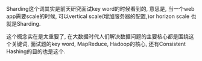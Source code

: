 Sharding这个词其实是前天研究面试key word的时候看到的, 意思是, 当一个web app需要scale的时候, 可以vertical scale(增加服务器的配置,)or horizon scale 也就是Sharding.

这个概念实在是太重要了, 在大数据时代人们解决数据问题的主要核心都是围绕这个关键词, 面试题的key word, MapReduce, Hadoop的核心, 还有Consistent Hashing的目的也是这个.